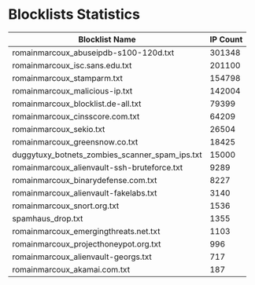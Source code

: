 # Blocklists Statistics
| Blocklist Name | IP Count |
|----|----|
| romainmarcoux_abuseipdb-s100-120d.txt | 301348 |
| romainmarcoux_isc.sans.edu.txt | 201100 |
| romainmarcoux_stamparm.txt | 154798 |
| romainmarcoux_malicious-ip.txt | 142004 |
| romainmarcoux_blocklist.de-all.txt | 79399 |
| romainmarcoux_cinsscore.com.txt | 64209 |
| romainmarcoux_sekio.txt | 26504 |
| romainmarcoux_greensnow.co.txt | 18425 |
| duggytuxy_botnets_zombies_scanner_spam_ips.txt | 15000 |
| romainmarcoux_alienvault-ssh-bruteforce.txt | 9289 |
| romainmarcoux_binarydefense.com.txt | 8227 |
| romainmarcoux_alienvault-fakelabs.txt | 3140 |
| romainmarcoux_snort.org.txt | 1536 |
| spamhaus_drop.txt | 1355 |
| romainmarcoux_emergingthreats.net.txt | 1103 |
| romainmarcoux_projecthoneypot.org.txt | 996 |
| romainmarcoux_alienvault-georgs.txt | 717 |
| romainmarcoux_akamai.com.txt | 187 |
